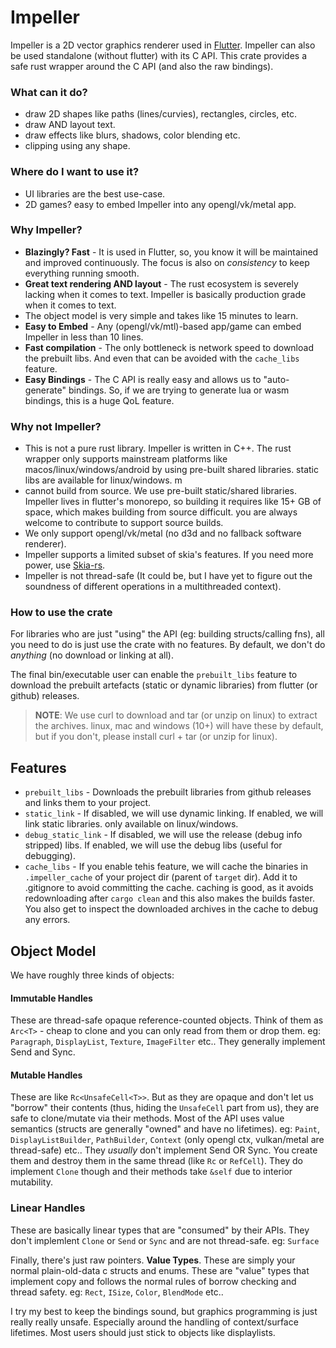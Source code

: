 # Impeller

Impeller is a 2D vector graphics renderer used in [Flutter](https://flutter.dev). Impeller can also be used standalone (without flutter) with its C API. This crate provides a safe rust wrapper around the C API (and also the raw bindings).

### What can it do?
* draw 2D shapes like paths (lines/curvies), rectangles, circles, etc.
* draw AND layout text.
* draw effects like blurs, shadows, color blending etc.
* clipping using any shape.

### Where do I want to use it?
* UI libraries are the best use-case.
* 2D games? easy to embed Impeller into any opengl/vk/metal app.

### Why Impeller?
* **Blazingly? Fast** - It is used in Flutter, so, you know it will be maintained and improved continuously. The focus is also on *consistency* to keep everything running smooth.
* **Great text rendering AND layout** - The rust ecosystem is severely lacking
    when it comes to text. Impeller is basically production grade when it comes to text.
* The object model is very simple and takes like 15 minutes to learn.
* **Easy to Embed** - Any (opengl/vk/mtl)-based app/game can embed Impeller in less than 10 lines.
* **Fast compilation** -  The only bottleneck is network speed to download the prebuilt libs.
    And even that can be avoided with the `cache_libs` feature.
* **Easy Bindings** - The C API is really easy and allows us to "auto-generate" bindings.
    So, if we are trying to generate lua or wasm bindings, this is a huge QoL feature.

### Why not Impeller?
* This is not a pure rust library. Impeller is written in C++. The rust wrapper
    only supports mainstream platforms like macos/linux/windows/android by using pre-built shared libraries. static libs are available for linux/windows. m 
* cannot build from source. We use pre-built static/shared libraries.
    Impeller lives in flutter's monorepo, so building it requires like 15+ GB of space, which makes building from source difficult. you are always welcome to contribute to support source builds.
* We only support opengl/vk/metal (no d3d and no fallback software renderer).
* Impeller supports a limited subset of skia's features. If you need more power, use [Skia-rs](https://github.com/rust-skia/rust-skia).
* Impeller is not thread-safe (It could be, but I have yet to figure out the soundness of different operations in a multithreaded context).

### How to use the crate
For libraries who are just "using" the API (eg: building structs/calling fns), all you need to do is just use the crate with no features. By default, we don't do *anything* (no download or linking at all).

The final bin/executable user can enable the `prebuilt_libs` feature to download the prebuilt artefacts (static or dynamic libraries) from flutter (or github) releases.

> **NOTE**: We use curl to download and tar (or unzip on linux) to extract the archives. linux, mac and windows (10+) will have these by default, but if you don't, please install curl + tar (or unzip for linux).

## Features
* `prebuilt_libs` - Downloads the prebuilt libraries from github releases and links them to your project.
* `static_link` - If disabled, we will use dynamic linking. If enabled, we will link static libraries. only available on linux/windows.
* `debug_static_link` - If disabled, we will use the release (debug info stripped) libs. If enabled, we will use the debug libs (useful for debugging).
* `cache_libs` - If you enable tehis feature, we will cache the binaries in `.impeller_cache` of your project dir (parent of `target` dir). Add it to .gitignore to avoid committing the cache. caching is good, as it avoids redownloading after `cargo clean` and this also makes the builds faster. You also get to inspect the downloaded archives in the cache to debug any errors.

## Object Model
We have roughly three kinds of objects:
#### **Immutable Handles**
These are thread-safe opaque reference-counted objects. Think of them as `Arc<T>` - cheap to clone and you can only read from them or drop them.
eg: `Paragraph`, `DisplayList`, `Texture`, `ImageFilter` etc..
They generally implement Send and Sync.

#### **Mutable Handles**
These are like `Rc<UnsafeCell<T>>`.
But as they are opaque and don't let us "borrow" their contents (thus, hiding the `UnsafeCell` part from us), they are safe to clone/mutate via their methods.
Most of the API uses value semantics (structs are generally "owned" and have no lifetimes).
eg: `Paint`, `DisplayListBuilder`, `PathBuilder`, `Context` (only opengl ctx, vulkan/metal are thread-safe) etc..
They *usually* don't implement Send OR Sync. You create them and destroy them in the same thread (like `Rc` or `RefCell`). They do implement `Clone` though and their methods take `&self` due to interior mutability.
### **Linear Handles**
These are basically linear types that are "consumed" by their APIs. They don't implemlent `Clone` or `Send` or `Sync` and are not thread-safe.
eg: `Surface`

Finally, there's just raw pointers. **Value Types**. These are simply your normal plain-old-data c structs and enums. These are "value" types that implement copy and follows the normal rules of borrow checking and thread safety. eg: `Rect`, `ISize`, `Color`, `BlendMode` etc..

I try my best to keep the bindings sound, but graphics programming is just really really unsafe. Especially around the handling of context/surface lifetimes. Most users should just stick to objects like displaylists.